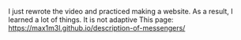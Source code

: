 I just rewrote the video and practiced making a website. As a result, I learned a lot of things. It is not adaptive
This page: https://max1m3l.github.io/description-of-messengers/
